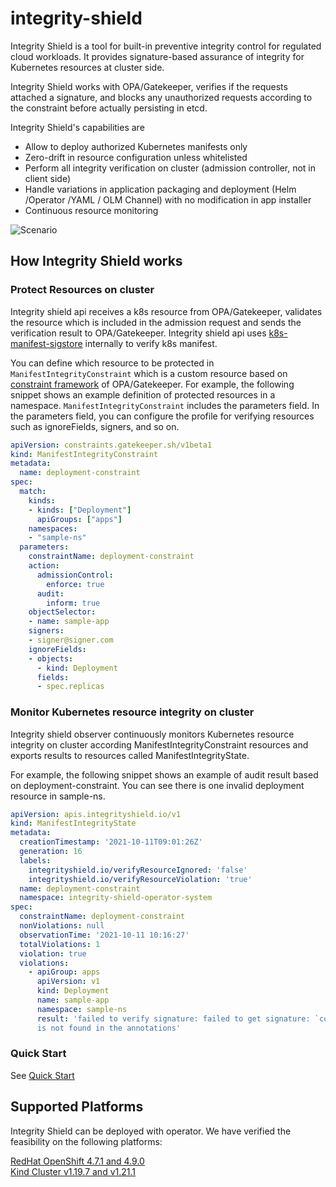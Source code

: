 # integrity-shield
Integrity Shield is a tool for built-in preventive integrity control for regulated cloud workloads. It provides signature-based assurance of integrity for Kubernetes resources at cluster side.  

Integrity Shield works with OPA/Gatekeeper, verifies if the requests attached a signature, and blocks any unauthorized requests according to the constraint before actually persisting in etcd. 

Integrity Shield's capabilities are
- Allow to deploy authorized Kubernetes manifests only
- Zero-drift in resource configuration unless whitelisted
- Perform all integrity verification on cluster (admission controller, not in client side)
- Handle variations in application packaging and deployment (Helm /Operator /YAML / OLM Channel) with no modification in app installer
- Continuous resource monitoring

![Scenario](./docs/new-ishield-scenario2.png)

## How Integrity Shield works

### Protect Resources on cluster
Integrity shield api receives a k8s resource from OPA/Gatekeeper, validates the resource which is included in the admission request and sends the verification result to OPA/Gatekeeper.
Integrity shield api uses [k8s-manifest-sigstore](https://github.com/sigstore/k8s-manifest-sigstore) internally to verify k8s manifest.

You can define which resource to be protected in `ManifestIntegrityConstraint` which is a custom resource based on [constraint framework](https://open-policy-agent.github.io/gatekeeper/website/docs/howto/#constraints) of OPA/Gatekeeper.
For example, the following snippet shows an example definition of protected resources in a namespace. `ManifestIntegrityConstraint` includes the parameters field. In the parameters field, you can configure the profile for verifying resources such as ignoreFields, signers, and so on.
```yaml
apiVersion: constraints.gatekeeper.sh/v1beta1
kind: ManifestIntegrityConstraint
metadata:
  name: deployment-constraint
spec:
  match:
    kinds:
    - kinds: ["Deployment"]
      apiGroups: ["apps"]
    namespaces:
    - "sample-ns"
  parameters:
    constraintName: deployment-constraint
    action:
      admissionControl:
        enforce: true
      audit:
        inform: true
    objectSelector:
    - name: sample-app
    signers:
    - signer@signer.com
    ignoreFields:
    - objects:
      - kind: Deployment
      fields:
      - spec.replicas
```


### Monitor Kubernetes resource integrity on cluster
Integrity shield observer continuously monitors Kubernetes resource integrity on cluster according ManifestIntegrityConstraint resources and exports results to resources called ManifestIntegrityState.

For example, the following snippet shows an example of audit result based on deployment-constraint. You can see there is one invalid deployment resource in sample-ns.

```yaml
apiVersion: apis.integrityshield.io/v1
kind: ManifestIntegrityState
metadata:
  creationTimestamp: '2021-10-11T09:01:26Z'
  generation: 16
  labels:
    integrityshield.io/verifyResourceIgnored: 'false'
    integrityshield.io/verifyResourceViolation: 'true'
  name: deployment-constraint
  namespace: integrity-shield-operator-system
spec:
  constraintName: deployment-constraint
  nonViolations: null
  observationTime: '2021-10-11 10:16:27'
  totalViolations: 1
  violation: true
  violations:
    - apiGroup: apps
      apiVersion: v1
      kind: Deployment
      name: sample-app
      namespace: sample-ns
      result: 'failed to verify signature: failed to get signature: `cosign.sigstore.dev/message`
      is not found in the annotations'
```

### Quick Start
See [Quick Start](docs/README_QUICK.md)

## Supported Platforms

Integrity Shield can be deployed with operator. We have verified the feasibility on the following platforms:

[RedHat OpenShift 4.7.1 and 4.9.0](https://www.openshift.com)  
[Kind Cluster v1.19.7 and v1.21.1](https://kind.sigs.k8s.io)